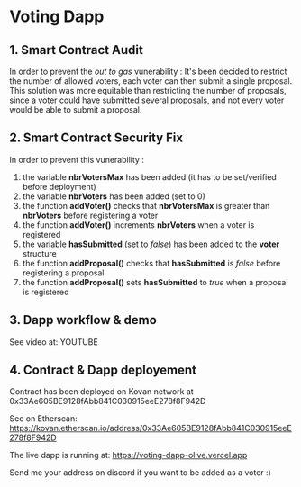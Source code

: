 # Voting Dapp

## 1. Smart Contract Audit

In order to prevent the *out to gas* vunerability :
It's been decided to restrict the number of allowed voters, each voter can then submit a single proposal.
This solution was more equitable than restricting the number of proposals, since a voter could have submitted several proposals, and not every voter would be able to submit a proposal.

## 2. Smart Contract Security Fix

In order to prevent this vunerability :

1. the variable **nbrVotersMax** has been added (it has to be set/verified before deployment)
2. the variable **nbrVoters** has been added (set to 0)
3. the function **addVoter()** checks that **nbrVotersMax** is greater than **nbrVoters** before registering a voter
4. the function **addVoter()** increments **nbrVoters** when a voter is registered
5. the variable **hasSubmitted** (set to *false*) has been added to the **voter** structure
6. the function **addProposal()** checks that **hasSubmitted** is *false* before registering a proposal
7. the function **addProposal()** sets **hasSubmitted** to *true* when a proposal is registered

## 3. Dapp workflow & demo

See video at: YOUTUBE

## 4. Contract & Dapp deployement

Contract has been deployed on Kovan network at 0x33Ae605BE9128fAbb841C030915eeE278f8F942D

See on Etherscan: https://kovan.etherscan.io/address/0x33Ae605BE9128fAbb841C030915eeE278f8F942D

The live dapp is running at: https://voting-dapp-olive.vercel.app

Send me your address on discord if you want to be added as a voter :)